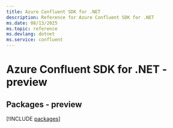 ```yaml
---
title: Azure Confluent SDK for .NET
description: Reference for Azure Confluent SDK for .NET
ms.date: 08/13/2025
ms.topic: reference
ms.devlang: dotnet
ms.service: confluent
---
```

# Azure Confluent SDK for .NET - preview
## Packages - preview
[!INCLUDE [packages](confluent-index.md)]